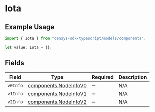 # Iota

## Example Usage

```typescript
import { Iota } from "censys-sdk-typescript/models/components";

let value: Iota = {};
```

## Fields

| Field                                                          | Type                                                           | Required                                                       | Description                                                    |
| -------------------------------------------------------------- | -------------------------------------------------------------- | -------------------------------------------------------------- | -------------------------------------------------------------- |
| `v0Info`                                                       | [components.NodeInfoV0](../../models/components/nodeinfov0.md) | :heavy_minus_sign:                                             | N/A                                                            |
| `v1Info`                                                       | [components.NodeInfoV1](../../models/components/nodeinfov1.md) | :heavy_minus_sign:                                             | N/A                                                            |
| `v2Info`                                                       | [components.NodeInfoV2](../../models/components/nodeinfov2.md) | :heavy_minus_sign:                                             | N/A                                                            |